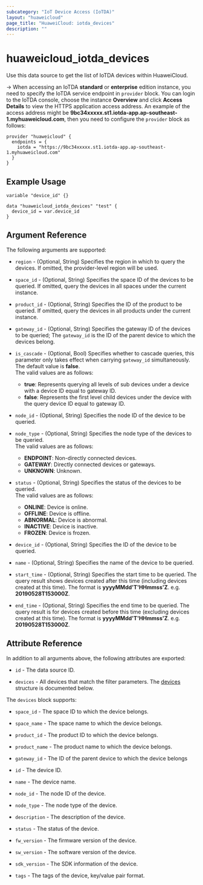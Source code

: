 ```yaml
---
subcategory: "IoT Device Access (IoTDA)"
layout: "huaweicloud"
page_title: "HuaweiCloud: iotda_devices"
description: ""
---
```


# huaweicloud_iotda_devices

Use this data source to get the list of IoTDA devices within HuaweiCloud.

-> When accessing an IoTDA **standard** or **enterprise** edition instance, you need to specify the IoTDA service
  endpoint in `provider` block.
  You can login to the IoTDA console, choose the instance **Overview** and click **Access Details**
  to view the HTTPS application access address. An example of the access address might be
  **9bc34xxxxx.st1.iotda-app.ap-southeast-1.myhuaweicloud.com**, then you need to configure the
  `provider` block as follows:

  ```hcl
  provider "huaweicloud" {
    endpoints = {
      iotda = "https://9bc34xxxxx.st1.iotda-app.ap-southeast-1.myhuaweicloud.com"
    }
  }
  ```

## Example Usage

```hcl
variable "device_id" {}

data "huaweicloud_iotda_devices" "test" {
  device_id = var.device_id
}
```

## Argument Reference

The following arguments are supported:

* `region` - (Optional, String) Specifies the region in which to query the devices.
  If omitted, the provider-level region will be used.

* `space_id` - (Optional, String) Specifies the space ID of the devices to be queried.
  If omitted, query the devices in all spaces under the current instance.

* `product_id` - (Optional, String) Specifies the ID of the product to be queried.
  If omitted, query the devices in all products under the current instance.

* `gateway_id` - (Optional, String) Specifies the gateway ID of the devices to be queried;
  The `gateway_id` is the ID of the parent device to which the devices belong.

* `is_cascade` - (Optional, Bool) Specifies whether to cascade queries, this parameter only takes effect when
  carrying `gateway_id` simultaneously. The default value is **false**.  
  The valid values are as follows:
  + **true**: Represents querying all levels of sub devices under a device with a device ID equal to gateway ID.
  + **false**: Represents the first level child devices under the device with the query device ID equal to gateway ID.
  
* `node_id` - (Optional, String) Specifies the node ID of the device to be queried.

* `node_type` - (Optional, String) Specifies the node type of the devices to be queried.  
  The valid values are as follows:
  + **ENDPOINT**: Non-directly connected devices.
  + **GATEWAY**: Directly connected devices or gateways.
  + **UNKNOWN**: Unknown.

* `status` - (Optional, String) Specifies the status of the devices to be queried.  
  The valid values are as follows:
  + **ONLINE**: Device is online.
  + **OFFLINE**: Device is offline.
  + **ABNORMAL**: Device is abnormal.
  + **INACTIVE**: Device is inactive.
  + **FROZEN**: Device is frozen.

* `device_id` - (Optional, String) Specifies the ID of the device to be queried.

* `name` - (Optional, String) Specifies the name of the device to be queried.

* `start_time` - (Optional, String) Specifies the start time to be queried. The query result shows devices created after
  this time (including devices created at this time). The format is **yyyyMMdd'T'HHmmss'Z**. e.g. **20190528T153000Z**.

* `end_time` - (Optional, String) Specifies the end time to be queried. The query result is for devices created before
  this time (excluding devices created at this time). The format is **yyyyMMdd'T'HHmmss'Z**. e.g. **20190528T153000Z**.

## Attribute Reference

In addition to all arguments above, the following attributes are exported:

* `id` - The data source ID.

* `devices` - All devices that match the filter parameters.
  The [devices](#iotda_devices) structure is documented below.

<a name="iotda_devices"></a>
The `devices` block supports:

* `space_id` - The space ID to which the device belongs.

* `space_name` - The space name to which the device belongs.

* `product_id` - The product ID to which the device belongs.

* `product_name` - The product name to which the device belongs.

* `gateway_id` - The ID of the parent device to which the device belongs

* `id` - The device ID.

* `name` - The device name.

* `node_id` - The node ID of the device.

* `node_type` - The node type of the device.

* `description` - The description of the device.

* `status` - The status of the device.

* `fw_version` - The firmware version of the device.

* `sw_version` - The software version of the device.

* `sdk_version` - The SDK information of the device.

* `tags` - The tags of the device, key/value pair format.
